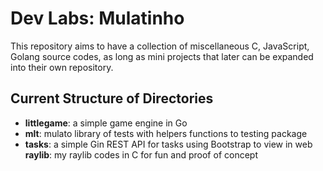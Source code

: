 # Dev Labs: Mulatinho

This repository aims to have a collection of miscellaneous C, JavaScript, Golang source codes, as long as mini projects that later can be expanded into their own repository. 

## Current Structure of Directories
- **littlegame**: a simple game engine in Go
- **mlt**: mulato library of tests with helpers functions to testing package
- **tasks**: a simple Gin REST API for tasks using Bootstrap to view in web
**raylib**: my raylib codes in C for fun and proof of concept